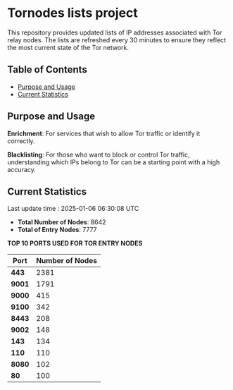 # Tornodes lists project

This repository provides updated lists of IP addresses associated with Tor relay nodes. The lists are refreshed every 30 minutes to ensure they reflect the most current state of the Tor network.

## Table of Contents

- [Purpose and Usage](#purpose-and-usage)
- [Current Statistics](#current-statistics)


## Purpose and Usage

**Enrichment**: For services that wish to allow Tor traffic or identify it correctly.

**Blacklisting**: For those who want to block or control Tor traffic, understanding which IPs belong to Tor can be a starting point with a high accuracy.

## Current Statistics

Last update time : 2025-01-06 06:30:08 UTC

- **Total Number of Nodes**: 8642
- **Total of Entry Nodes**: 7777

**TOP 10 PORTS USED FOR TOR ENTRY NODES**

| **Port** | **Number of Nodes** |
|------|-----------------|
| **443**   | 2381  |
| **9001**   | 1791  |
| **9000**   | 415  |
| **9100**   | 342  |
| **8443**   | 208  |
| **9002**   | 148  |
| **143**   | 134  |
| **110**   | 110  |
| **8080**   | 102  |
| **80**   | 100  |

